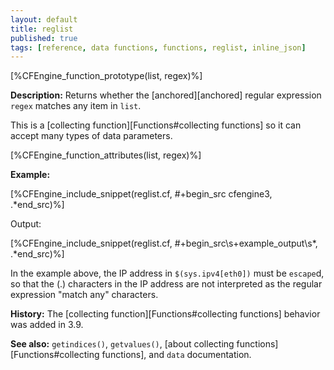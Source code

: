 ```yaml
---
layout: default
title: reglist
published: true
tags: [reference, data functions, functions, reglist, inline_json]
---
```


[%CFEngine_function_prototype(list, regex)%]

**Description:** Returns whether the [anchored][anchored] regular expression
`regex` matches any item in `list`.

This is a [collecting function][Functions#collecting functions] so it can accept many types of data parameters.

[%CFEngine_function_attributes(list, regex)%]

**Example:**

[%CFEngine_include_snippet(reglist.cf, #\+begin_src cfengine3, .*end_src)%]

Output:

[%CFEngine_include_snippet(reglist.cf, #\+begin_src\s+example_output\s*, .*end_src)%]

In the example above, the IP address in `$(sys.ipv4[eth0])` must be `escape`d,
so that the (.) characters in the IP address are not interpreted as the
regular expression "match any" characters.

**History:** The [collecting function][Functions#collecting functions] behavior was added in 3.9.

**See also:** `getindices()`, `getvalues()`, [about collecting functions][Functions#collecting functions], and `data` documentation.
